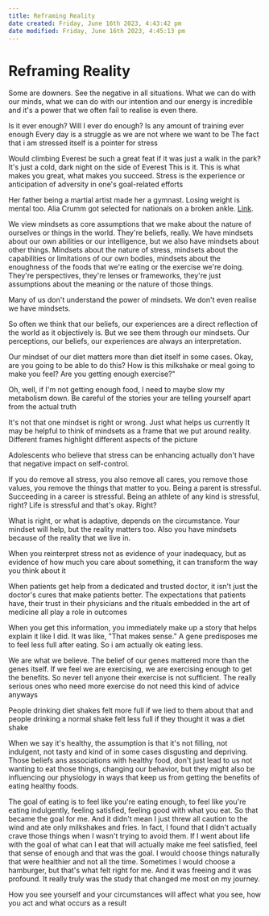 ```yaml
---
title: Reframing Reality
date created: Friday, June 16th 2023, 4:43:42 pm
date modified: Friday, June 16th 2023, 4:45:13 pm
---
```


# Reframing Reality

Some are downers. See the negative in all situations. What we can do with our minds, what we can do with our intention and our energy is incredible and it's a power that we often fail to realise is even there.

Is it ever enough? Will I ever do enough? Is any amount of training ever enough Every day is a struggle as we are not where we want to be The fact that i am stressed itself is a pointer for stress

Would climbing Everest be such a great feat if it was just a walk in the park? It's just a cold, dark night on the side of Everest This is it. This is what makes you great, what makes you succeed. Stress is the experience or anticipation of adversity in one's goal-related efforts

Her father being a martial artist made her a gymnast. Losing weight is mental too. Alia Crumm got selected for nationals on a broken ankle. [Link]( https://www.youtube.com/watch?v=0tqq66zwa7g ).

We view mindsets as core assumptions that we make about the nature of ourselves or things in the world. They're beliefs, really. We have mindsets about our own abilities or our intelligence, but we also have mindsets about other things. Mindsets about the nature of stress, mindsets about the capabilities or limitations of our own bodies, mindsets about the enoughness of the foods that we're eating or the exercise we're doing. They're perspectives, they're lenses or frameworks, they're just assumptions about the meaning or the nature of those things.

Many of us don't understand the power of mindsets. We don't even realise we have mindsets.

So often we think that our beliefs, our experiences are a direct reflection of the world as it objectively is. But we see them through our mindsets. Our perceptions, our beliefs, our experiences are always an interpretation.

Our mindset of our diet matters more than diet itself in some cases. Okay, are you going to be able to do this? How is this milkshake or meal going to make you feel? Are you getting enough exercise?"

Oh, well, if I'm not getting enough food, I need to maybe slow my metabolism down. Be careful of the stories your are telling yourself apart from the actual truth

It's not that one mindset is right or wrong. Just what helps us currently It may be helpful to think of mindsets as a frame that we put around reality. Different frames highlight different aspects of the picture

Adolescents who believe that stress can be enhancing actually don't have that negative impact on self-control.

If you do remove all stress, you also remove all cares, you remove those values, you remove the things that matter to you. Being a parent is stressful. Succeeding in a career is stressful. Being an athlete of any kind is stressful, right? Life is stressful and that's okay. Right?

What is right, or what is adaptive, depends on the circumstance. Your mindset will help, but the reality matters too. Also you have mindsets because of the reality that we live in.

When you reinterpret stress not as evidence of your inadequacy, but as evidence of how much you care about something, it can transform the way you think about it

When patients get help from a dedicated and trusted doctor, it isn't just the doctor's cures that make patients better. The expectations that patients have, their trust in their physicians and the rituals embedded in the art of medicine all play a role in outcomes

When you get this information, you immediately make up a story that helps explain it like I did. It was like, "That makes sense." A gene predisposes me to feel less full after eating. So i am actually ok eating less.

We are what we believe. The belief of our genes mattered more than the genes itself. If we feel we are exercising, we are exercising enough to get the benefits. So never tell anyone their exercise is not sufficient. The really serious ones who need more exercise do not need this kind of advice anyways

People drinking diet shakes felt more full if we lied to them about that and people drinking a normal shake felt less full if they thought it was a diet shake

When we say it's healthy, the assumption is that it's not filling, not indulgent, not tasty and kind of in some cases disgusting and depriving. Those beliefs ans associations with healthy food, don't just lead to us not wanting to eat those things, changing our behavior, but they might also be influencing our physiology in ways that keep us from getting the benefits of eating healthy foods.

The goal of eating is to feel like you're eating enough, to feel like you're eating indulgently, feeling satisfied, feeling good with what you eat. So that became the goal for me. And it didn't mean I just threw all caution to the wind and ate only milkshakes and fries. In fact, I found that I didn't actually crave those things when I wasn't trying to avoid them. If I went about life with the goal of what can I eat that will actually make me feel satisfied, feel that sense of enough and that was the goal. I would choose things naturally that were healthier and not all the time. Sometimes I would choose a hamburger, but that's what felt right for me. And it was freeing and it was profound. It really truly was the study that changed me most on my journey.

How you see yourself and your circumstances will affect what you see, how you act and what occurs as a result
